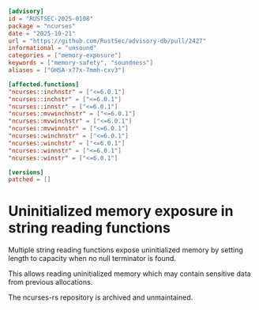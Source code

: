 ```toml
[advisory]
id = "RUSTSEC-2025-0108"
package = "ncurses"
date = "2025-10-21"
url = "https://github.com/RustSec/advisory-db/pull/2427"
informational = "unsound"
categories = ["memory-exposure"]
keywords = ["memory-safety", "soundness"]
aliases = ["GHSA-x77x-7mmh-cxv3"]

[affected.functions]
"ncurses::inchnstr" = ["<=6.0.1"]
"ncurses::inchstr" = ["<=6.0.1"]
"ncurses::innstr" = ["<=6.0.1"]
"ncurses::mvwinchnstr" = ["<=6.0.1"]
"ncurses::mvwinchstr" = ["<=6.0.1"]
"ncurses::mvwinnstr" = ["<=6.0.1"]
"ncurses::winchnstr" = ["<=6.0.1"]
"ncurses::winchstr" = ["<=6.0.1"]
"ncurses::winnstr" = ["<=6.0.1"]
"ncurses::winstr" = ["<=6.0.1"]

[versions]
patched = []
```

# Uninitialized memory exposure in string reading functions

Multiple string reading functions expose uninitialized memory by setting length to capacity when no null terminator is found.

This allows reading uninitialized memory which may contain sensitive data from previous allocations.

The ncurses-rs repository is archived and unmaintained.
